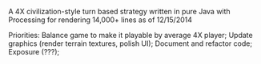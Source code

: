 A 4X civilization-style turn based strategy written in pure Java with Processing for rendering
14,000+ lines as of 12/15/2014

Priorities:
Balance game to make it playable by average 4X player;
Update graphics (render terrain textures, polish UI);
Document and refactor code;
Exposure (???);